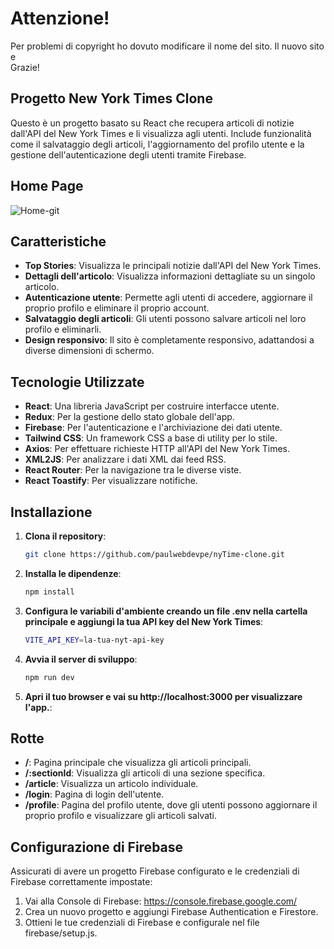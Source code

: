 # Attenzione!
Per problemi di copyright ho dovuto modificare il nome del sito.
Il nuovo sito e  
Grazie!

## Progetto New York Times Clone 

Questo è un progetto basato su React che recupera articoli di notizie dall'API del New York Times e li visualizza agli utenti. Include funzionalità come il salvataggio degli articoli, l'aggiornamento del profilo utente e la gestione dell'autenticazione degli utenti tramite Firebase.

## Home Page 

![Home-git](https://github.com/user-attachments/assets/610870ca-d495-4b78-b989-e44bc8c16d03)

## Caratteristiche
- **Top Stories**: Visualizza le principali notizie dall'API del New York Times.
- **Dettagli dell'articolo**: Visualizza informazioni dettagliate su un singolo articolo.
- **Autenticazione utente**: Permette agli utenti di accedere, aggiornare il proprio profilo e eliminare il proprio account.
- **Salvataggio degli articoli**: Gli utenti possono salvare articoli nel loro profilo e eliminarli.
- **Design responsivo**: Il sito è completamente responsivo, adattandosi a diverse dimensioni di schermo.

## Tecnologie Utilizzate
- **React**: Una libreria JavaScript per costruire interfacce utente.
- **Redux**: Per la gestione dello stato globale dell'app.
- **Firebase**: Per l'autenticazione e l'archiviazione dei dati utente.
- **Tailwind CSS**: Un framework CSS a base di utility per lo stile.
- **Axios**: Per effettuare richieste HTTP all'API del New York Times.
- **XML2JS**: Per analizzare i dati XML dai feed RSS.
- **React Router**: Per la navigazione tra le diverse viste.
- **React Toastify**: Per visualizzare notifiche.

## Installazione

1. **Clona il repository**:

    ```bash
    git clone https://github.com/paulwebdevpe/nyTime-clone.git

2. **Installa le dipendenze**:

    ```bash
    npm install

3. **Configura le variabili d'ambiente creando un file .env nella cartella principale e aggiungi la tua API key del New York Times**:

    ```bash
    VITE_API_KEY=la-tua-nyt-api-key

4. **Avvia il server di sviluppo**:

    ```bash
    npm run dev


5. **Apri il tuo browser e vai su http://localhost:3000 per visualizzare l'app.**:

## Rotte

- **/**: Pagina principale che visualizza gli articoli principali.
- **/:sectionId**: Visualizza gli articoli di una sezione specifica.
- **/article**: Visualizza un articolo individuale.
- **/login**: Pagina di login dell'utente.
- **/profile**: Pagina del profilo utente, dove gli utenti possono aggiornare il proprio profilo e visualizzare gli articoli salvati.

## Configurazione di Firebase

Assicurati di avere un progetto Firebase configurato e le credenziali di Firebase correttamente impostate:

1. Vai alla Console di Firebase: https://console.firebase.google.com/
2. Crea un nuovo progetto e aggiungi Firebase Authentication e Firestore.
3. Ottieni le tue credenziali di Firebase e configurale nel file firebase/setup.js.


